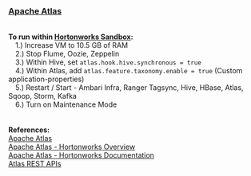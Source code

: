 <H3><a href="http://atlas.incubator.apache.org/">Apache Atlas</a></H3>

<br><b>To run within <a href="http://hortonworks.com/downloads/#sandbox">Hortonworks Sandbox</a>:</b>
<br>&ensp;&ensp;1.) Increase VM to 10.5 GB of RAM
<br>&ensp;&ensp;2.) Stop Flume, Oozie, Zeppelin
<br>&ensp;&ensp;3.) Within Hive, set ```atlas.hook.hive.synchronous = true```
<br>&ensp;&ensp;4.) Within Atlas, add ```atlas.feature.taxonomy.enable = true```  (Custom application-properties) 
<br>&ensp;&ensp;5.) Restart / Start - Ambari Infra, Ranger Tagsync, Hive, HBase, Atlas, Sqoop, Storm, Kafka
<br>&ensp;&ensp;6.) Turn on Maintenance Mode
<br>
<br>
<br><b>References:</b>
<br><a href="http://atlas.incubator.apache.org/">Apache Atlas</a>
<br><a href="http://hortonworks.com/apache/atlas/">Apache Atlas - Hortonworks Overview</a>
<br><a href="https://docs.hortonworks.com/HDPDocuments/HDP2/HDP-2.5.0/bk_data-governance/content/ch_hdp_data_governance_overview.html">Apache Atlas - Hortonworks Documentation</a>
<br><a href="https://docs.hortonworks.com/HDPDocuments/HDP2/HDP-2.5.0/bk_data-governance/content/ch_appendix_atlas_rest_api.html">Atlas REST APIs</a>
